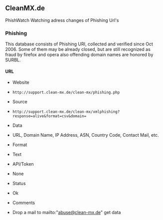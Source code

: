 ## CleanMX.de

PhishWatch Watching adress changes of Phishing Url's

### Phishing

This database consists of Phishing URI, collected and verified since Oct 2006.
Some of them may be already closed, but are still recognized as fraud by firefox
and opera also offending domain names are honored by SURBL.

#### URL
>
* Website
 - `http://support.clean-mx.de/clean-mx/phishing.php`
* Source
 - `http://support.clean-mx.de/clean-mx/xmlphishing?response=alive&format=csv&domain=`
* Data
 - URL, Domain Name, IP Address, ASN, Country Code, Contact Mail, etc.
* Format
 - Text
* API/Token
 - None
* Status
 - Ok
* Comments
 - Drop a mail to mailto:"abuse@clean-mx.de" get data
